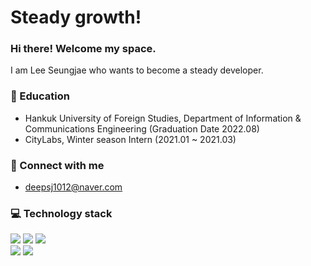 # Steady growth!
### Hi there! Welcome my space.  
I am Lee Seungjae who wants to become a steady developer.
### :school: Education
* Hankuk University of Foreign Studies, Department of Information & Communications Engineering (Graduation Date 2022.08)
* CityLabs, Winter season Intern (2021.01 ~ 2021.03)
  
### :loudspeaker: Connect with me 
- deepsj1012@naver.com

### :computer: Technology stack
<div align="left">
   <img src="https://img.shields.io/badge/Java-007396?style=flat&logo=Java&logoColor=white" />
   <img src="https://img.shields.io/badge/Spring Boot-6DB33F?style=flat&logo=Spring Boot&logoColor=white" />  
  <img src="https://img.shields.io/badge/MySQL-4479A1?style=flat&logo=mysql&logoColor=white" /><br/>
  <img src="https://img.shields.io/badge/Docker-2496ED?style=flat&logo=docker&logoColor=white" />
  <img src="https://img.shields.io/badge/git-F05032?style=flat&logo=git&logoColor=white"><br/>
</div>

<!--
**vietj/vietj** is a ✨ _special_ ✨ repository because its `README.md` (this file) appears on your GitHub profile.
-->
